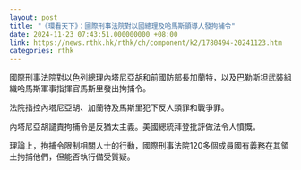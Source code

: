 ```yaml
---
layout: post
title: "《環看天下》：國際刑事法院對以國總理及哈馬斯領導人發拘捕令"
date: 2024-11-23 07:43:51.000000000 +08:00
link: https://news.rthk.hk/rthk/ch/component/k2/1780494-20241123.htm
categories: rthk
---
```


國際刑事法院對以色列總理內塔尼亞胡和前國防部長加蘭特，以及巴勒斯坦武裝組織哈馬斯軍事指揮官馬斯里發出拘捕令。

法院指控內塔尼亞胡、加蘭特及馬斯里犯下反人類罪和戰爭罪。

內塔尼亞胡譴責拘捕令是反猶太主義。美國總統拜登批評做法令人憤慨。

理論上，拘捕令限制相關人士的行動，國際刑事法院120多個成員國有義務在其領土拘捕他們，但能否執行備受質疑。
